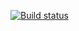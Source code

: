 [![Build status](https://ci.appveyor.com/api/projects/status/w06s010tgueo75ap?svg=true)](https://ci.appveyor.com/project/fv-andrey/selenide)